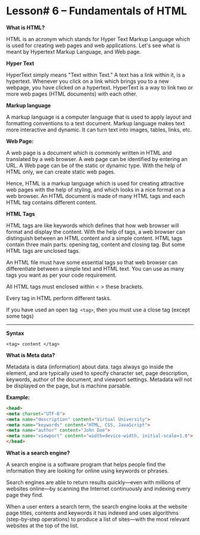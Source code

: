 # Lesson# 6 – Fundamentals of HTML


 **What is HTML?**

HTML is an acronym which stands for Hyper Text Markup Language which is used for creating web pages and web applications. Let's see what is meant by Hypertext Markup Language, and Web page.

**Hyper Text**

 HyperText simply means "Text within Text." A text has a link within it, is a hypertext. Whenever you click on a link which brings you to a new webpage, you have clicked on a hypertext. HyperText is a way to link two or more web pages (HTML documents) with each other.

**Markup language**

 A markup language is a computer language that is used to apply layout and formatting conventions to a text document. Markup language makes text more interactive and dynamic. It can turn text into images, tables, links, etc.

**Web Page:**

 A web page is a document which is commonly written in HTML and translated by a web browser. A web page can be identified by entering an URL. A Web page can be of the static or dynamic type. With the help of HTML only, we can create static web pages.

Hence, HTML is a markup language which is used for creating attractive web pages with the help of styling, and which looks in a nice format on a web browser. An HTML document is made of many HTML tags and each HTML tag contains different content.

**HTML Tags**

HTML tags are like keywords which defines that how web browser will format and display the content. With the help of tags, a web browser can distinguish between an HTML content and a simple content. HTML tags contain three main parts: opening tag, content and closing tag. But some HTML tags are unclosed tags.

An HTML file must have some essential tags so that web browser can differentiate between a simple text and HTML text. You can use as many tags you want as per your code requirement.

All HTML tags must enclosed within < > these brackets.

Every tag in HTML perform different tasks.

If you have used an open tag` <tag>`, then you must use a close tag </tag> (except some tags)

----------

**Syntax**

`<tag> content </tag>`

**What is Meta data?**

Metadata is data (information) about data. <meta> tags always go inside the <head> element, and are typically used to specify character set, page description, keywords, author of the document, and viewport settings. Metadata will not be displayed on the page, but is machine parsable.

**Example:**
```html
<head>  
<meta charset="UTF-8">  
<meta name="description" content="Virtual University">  
<meta name="keywords" content="HTML, CSS, JavaScript">  
<meta name="author" content="John Doe">  
<meta name="viewport" content="width=device-width, initial-scale=1.0">  
</head>
```
**What is a search engine?**

A search engine is a software program that helps people find the information they are looking for online using keywords or phrases.

Search engines are able to return results quickly—even with millions of websites online—by scanning the Internet continuously and indexing every page they find.

When a user enters a search term, the search engine looks at the website page titles, contents and keywords it has indexed and uses algorithms (step-by-step operations) to produce a list of sites—with the most relevant websites at the top of the list.